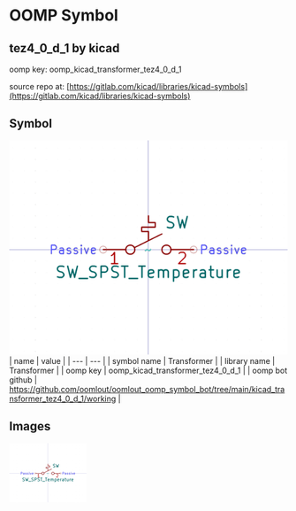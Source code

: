 # OOMP Symbol  
## tez4_0_d_1  by kicad  
  
oomp key: oomp_kicad_transformer_tez4_0_d_1  
  
source repo at: [https://gitlab.com/kicad/libraries/kicad-symbols](https://gitlab.com/kicad/libraries/kicad-symbols)  
## Symbol  
  
[![working.png](working_600.png)](working.png)  
| name | value | 
| --- | --- | 
| symbol name | Transformer | 
| library name | Transformer | 
| oomp key | oomp_kicad_transformer_tez4_0_d_1 | 
| oomp bot github | https://github.com/oomlout/oomlout_oomp_symbol_bot/tree/main/kicad_transformer_tez4_0_d_1/working | 
## Images  
  
[![working.png](working_140.png)](working.png)  
